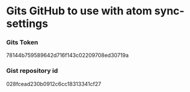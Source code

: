 # Gits GitHub to use with atom sync-settings

### Gits Token
78144b759589642d716f143c02209708ed30719a

### Gist repository id
028fcead230b0912c6cc18313341cf27
